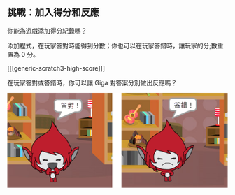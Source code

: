 ## 挑戰：加入得分和反應

你能為遊戲添加得分紀錄嗎？

添加程式，在玩家答對時能得到分數；你也可以在玩家答錯時，讓玩家的分;數重置為 0 分。

[[[generic-scratch3-high-score]]]

在玩家答對或答錯時，你可以讓 Giga 對答案分別做出反應嗎？

![截圖](images/brain-costume.png)